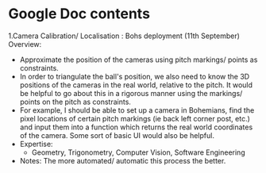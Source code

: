# Google Doc contents
1.Camera Calibration/ Localisation : Bohs deployment (11th September)
Overview:
- Approximate the position of the cameras using pitch markings/ points as constraints.
- In order to triangulate the ball's position, we also need to know the 3D  positions of the cameras in the real world, relative to the pitch. It would be helpful to go about this in a rigorous manner using the markings/ points on the pitch as constraints. 
- For example, I should be able to set up a camera in Bohemians, find the pixel locations of certain pitch markings (ie back left corner post, etc.) and input them into a function which returns the real world coordinates of the camera. Some sort of basic UI would also be helpful.
- Expertise:	
  - Geometry, Trigonometry, Computer Vision, Software Engineering
- Notes: The more automated/ automatic this process the better.
